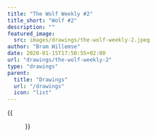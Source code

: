 ```yaml
---
title: "The Wolf Weekly #2"
title_short: "Wolf #2"
description: ""
featured_image:
  src: images/drawings/the-wolf-weekly-2.jpeg
author: "Bram Willemse"
date: 2020-01-15T17:50:55+02:00
url: "drawings/the-wolf-weekly-2"
type: "drawings"
parent:
  title: "Drawings"
  url: "/drawings"
  icon: "list"
---
```


{{<figure src="/images/drawings/the-wolf-weekly-2.jpeg" width="1339" height="1298">}}